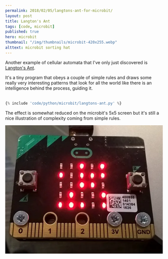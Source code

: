 ```yaml
---
permalink: 2018/02/05/langtons-ant-for-microbit/
layout: post
title: Langton's Ant
tags: [code, microbit]
published: true
hero: microbit
thumbnail: "/img/thumbnails/microbit-420x255.webp"
alttext: microbit sorting hat
---
```


Another example of cellular automata that I've only just discovered is <a href="https://en.wikipedia.org/wiki/Langton's_ant">Langton's Ant</a>.

It's a tiny program that obeys a couple of simple rules and draws some really very interesting patterns that look for all the world like
there is an intelligence behind the process, guiding it.

```python

{% include 'code/python/microbit/langtons-ant.py' %}

```

The effect is somewhat reduced on the microbit's 5x5 screen but it's still a nice illustration of complexity coming from simple rules.

![ant](/img/posts/langtons-ant/langtons-ant.webp)
